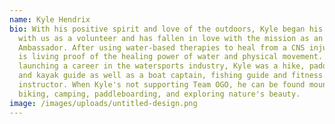 ```yaml
---
name: Kyle Hendrix
bio: With his positive spirit and love of the outdoors, Kyle began his journey
  with us as a volunteer and has fallen in love with the mission as an OGO
  Ambassador. After using water-based therapies to heal from a CNS injury, Kyle
  is living proof of the healing power of water and physical movement. Before
  launching a career in the watersports industry, Kyle was a hike, paddleboard
  and kayak guide as well as a boat captain, fishing guide and fitness
  instructor. When Kyle's not supporting Team OGO, he can be found mountain
  biking, camping, paddleboarding, and exploring nature's beauty.
image: /images/uploads/untitled-design.png
---
```

